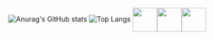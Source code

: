 ![Anurag's GitHub stats](https://github-readme-stats.vercel.app/api?username=B1Xs&count_private=true&show_icons=true&theme=tokyonight&card_width=500px)
![Top Langs](https://github-readme-stats.vercel.app/api/top-langs/?username=B1Xs&layout=compact&theme=tokyonight&card_width=500px)
<img align="center" height=50 width=50 src="https://cdn.jsdelivr.net/gh/devicons/devicon/icons/html5/html5-original.svg" /><img align="center" height=50 width=50 src="https://cdn.jsdelivr.net/gh/devicons/devicon/icons/css3/css3-original.svg" /><img align="center" height=50 width=50 src="https://cdn.jsdelivr.net/gh/devicons/devicon/icons/go/go-original-wordmark.svg" />
